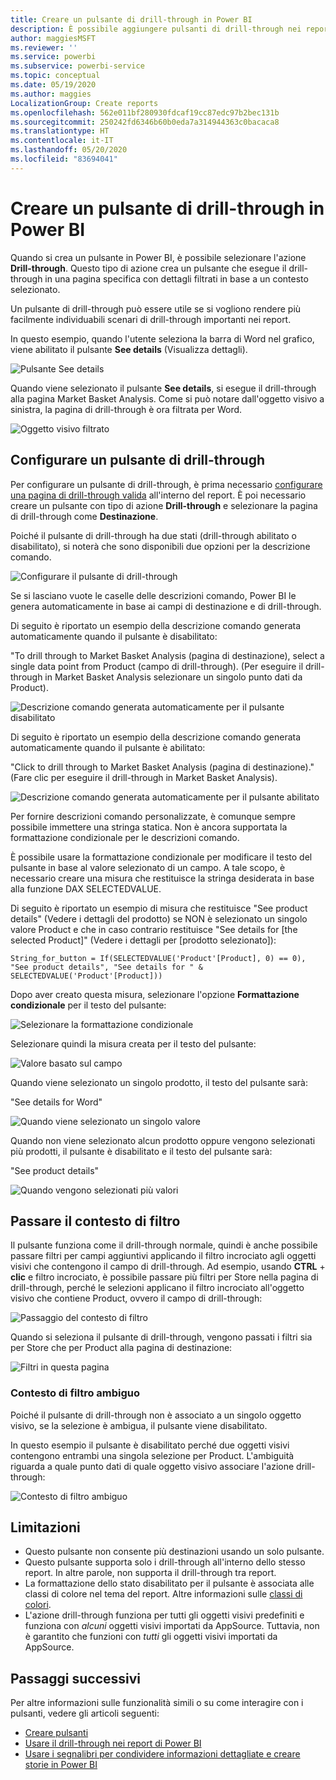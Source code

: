```yaml
---
title: Creare un pulsante di drill-through in Power BI
description: È possibile aggiungere pulsanti di drill-through nei report di Power BI, in modo che il comportamento dei report sia simile a quello delle app per un maggiore coinvolgimento degli utenti.
author: maggiesMSFT
ms.reviewer: ''
ms.service: powerbi
ms.subservice: powerbi-service
ms.topic: conceptual
ms.date: 05/19/2020
ms.author: maggies
LocalizationGroup: Create reports
ms.openlocfilehash: 562e011bf280930fdcaf19cc87edc97b2bec131b
ms.sourcegitcommit: 250242fd6346b60b0eda7a314944363c0bacaca8
ms.translationtype: HT
ms.contentlocale: it-IT
ms.lasthandoff: 05/20/2020
ms.locfileid: "83694041"
---
```

# <a name="create-a-drill-through-button-in-power-bi"></a>Creare un pulsante di drill-through in Power BI

Quando si crea un pulsante in Power BI, è possibile selezionare l'azione **Drill-through**. Questo tipo di azione crea un pulsante che esegue il drill-through in una pagina specifica con dettagli filtrati in base a un contesto selezionato.

Un pulsante di drill-through può essere utile se si vogliono rendere più facilmente individuabili scenari di drill-through importanti nei report.

In questo esempio, quando l'utente seleziona la barra di Word nel grafico, viene abilitato il pulsante **See details** (Visualizza dettagli).

![Pulsante See details](media/desktop-drill-through-buttons/power-bi-drill-through-visual-button.png)

Quando viene selezionato il pulsante **See details**, si esegue il drill-through alla pagina Market Basket Analysis. Come si può notare dall'oggetto visivo a sinistra, la pagina di drill-through è ora filtrata per Word.

![Oggetto visivo filtrato](media/desktop-drill-through-buttons/power-bi-drill-through-destination.png)

## <a name="set-up-a-drill-through-button"></a>Configurare un pulsante di drill-through

Per configurare un pulsante di drill-through, è prima necessario [configurare una pagina di drill-through valida](desktop-drillthrough.md) all'interno del report. È poi necessario creare un pulsante con tipo di azione **Drill-through** e selezionare la pagina di drill-through come **Destinazione**.

Poiché il pulsante di drill-through ha due stati (drill-through abilitato o disabilitato), si noterà che sono disponibili due opzioni per la descrizione comando.

![Configurare il pulsante di drill-through](media/desktop-drill-through-buttons/power-bi-create-drill-through-button.png)

Se si lasciano vuote le caselle delle descrizioni comando, Power BI le genera automaticamente in base ai campi di destinazione e di drill-through.

Di seguito è riportato un esempio della descrizione comando generata automaticamente quando il pulsante è disabilitato:

"To drill through to Market Basket Analysis (pagina di destinazione), select a single data point from Product (campo di drill-through). (Per eseguire il drill-through in Market Basket Analysis selezionare un singolo punto dati da Product).

![Descrizione comando generata automaticamente per il pulsante disabilitato](media/desktop-drill-through-buttons/power-bi-drill-through-tooltip-disabled.png)

Di seguito è riportato un esempio della descrizione comando generata automaticamente quando il pulsante è abilitato:

"Click to drill through to Market Basket Analysis (pagina di destinazione)."(Fare clic per eseguire il drill-through in Market Basket Analysis).

![Descrizione comando generata automaticamente per il pulsante abilitato](media/desktop-drill-through-buttons/power-bi-drill-through-visual-button.png)

Per fornire descrizioni comando personalizzate, è comunque sempre possibile immettere una stringa statica. Non è ancora supportata la formattazione condizionale per le descrizioni comando.

È possibile usare la formattazione condizionale per modificare il testo del pulsante in base al valore selezionato di un campo. A tale scopo, è necessario creare una misura che restituisce la stringa desiderata in base alla funzione DAX SELECTEDVALUE.

Di seguito è riportato un esempio di misura che restituisce "See product details" (Vedere i dettagli del prodotto) se NON è selezionato un singolo valore Product e che in caso contrario restituisce "See details for [the selected Product]" (Vedere i dettagli per [prodotto selezionato]):

```
String_for_button = If(SELECTEDVALUE('Product'[Product], 0) == 0), "See product details", "See details for " & SELECTEDVALUE('Product'[Product]))
```

Dopo aver creato questa misura, selezionare l'opzione **Formattazione condizionale** per il testo del pulsante:

![Selezionare la formattazione condizionale](media/desktop-drill-through-buttons/power-bi-button-conditional-tooltip.png)

Selezionare quindi la misura creata per il testo del pulsante:

![Valore basato sul campo](media/desktop-drill-through-buttons/power-bi-conditional-measure.png)

Quando viene selezionato un singolo prodotto, il testo del pulsante sarà:

"See details for Word"

![Quando viene selezionato un singolo valore](media/desktop-drill-through-buttons/power-bi-conditional-button-text.png)

Quando non viene selezionato alcun prodotto oppure vengono selezionati più prodotti, il pulsante è disabilitato e il testo del pulsante sarà:

"See product details"

![Quando vengono selezionati più valori](media/desktop-drill-through-buttons/power-bi-button-conditional-text-2.png)

## <a name="pass-filter-context"></a>Passare il contesto di filtro

Il pulsante funziona come il drill-through normale, quindi è anche possibile passare filtri per campi aggiuntivi applicando il filtro incrociato agli oggetti visivi che contengono il campo di drill-through. Ad esempio, usando **CTRL** + **clic** e filtro incrociato, è possibile passare più filtri per Store nella pagina di drill-through, perché le selezioni applicano il filtro incrociato all'oggetto visivo che contiene Product, ovvero il campo di drill-through:

![Passaggio del contesto di filtro](media/desktop-drill-through-buttons/power-bi-cross-filter-drill-through-button.png)

Quando si seleziona il pulsante di drill-through, vengono passati i filtri sia per Store che per Product alla pagina di destinazione:

![Filtri in questa pagina](media/desktop-drill-through-buttons/power-bi-button-filters-passed-through.png)

### <a name="ambiguous-filter-context"></a>Contesto di filtro ambiguo

Poiché il pulsante di drill-through non è associato a un singolo oggetto visivo, se la selezione è ambigua, il pulsante viene disabilitato.

In questo esempio il pulsante è disabilitato perché due oggetti visivi contengono entrambi una singola selezione per Product. L'ambiguità riguarda a quale punto dati di quale oggetto visivo associare l'azione drill-through:

![Contesto di filtro ambiguo](media/desktop-drill-through-buttons/power-bi-button-disabled-ambiguity.png)

## <a name="limitations"></a>Limitazioni

- Questo pulsante non consente più destinazioni usando un solo pulsante.
- Questo pulsante supporta solo i drill-through all'interno dello stesso report. In altre parole, non supporta il drill-through tra report.
- La formattazione dello stato disabilitato per il pulsante è associata alle classi di colore nel tema del report. Altre informazioni sulle [classi di colori](desktop-report-themes.md#setting-structural-colors).
- L'azione drill-through funziona per tutti gli oggetti visivi predefiniti e funziona con *alcuni* oggetti visivi importati da AppSource. Tuttavia, non è garantito che funzioni con *tutti* gli oggetti visivi importati da AppSource.

## <a name="next-steps"></a>Passaggi successivi
Per altre informazioni sulle funzionalità simili o su come interagire con i pulsanti, vedere gli articoli seguenti:

* [Creare pulsanti](desktop-buttons.md)
* [Usare il drill-through nei report di Power BI](desktop-drillthrough.md)
* [Usare i segnalibri per condividere informazioni dettagliate e creare storie in Power BI](desktop-bookmarks.md)

